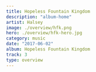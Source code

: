 ```yaml
---
title: Hopeless Fountain Kingdom
description: "album-home"
artist: Halsey
image: ./overview/hfk.png
hero: ./overview/hfk-hero.jpg
category: music
date: "2017-06-02"
album: Hopeless Fountain Kingdom
track: 3
type: overview
---
```

